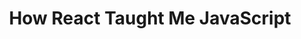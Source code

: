 ---
layout: externalpost
title: "How React Taught Me JavaScript"
redirect_url: https://www.telerik.com/blogs/how-react-taught-me-javascript
publication_name: "Telerik Blog"
publication_url: "https://www.telerik.com/blogs"
---
